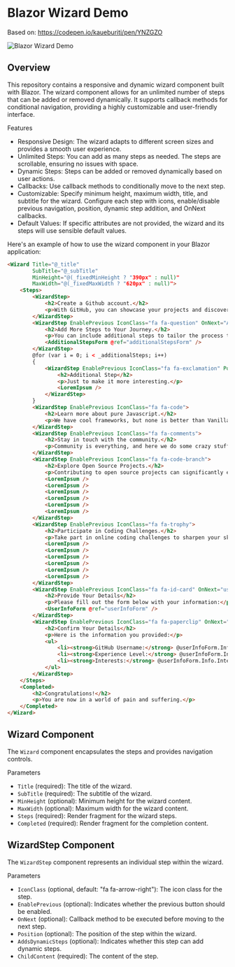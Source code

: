 # Blazor Wizard Demo

Based on: https://codepen.io/kaueburiti/pen/YNZGZO

![Blazor Wizard Demo](docs/wizard.gif)

## Overview
This repository contains a responsive and dynamic wizard component built with Blazor. The wizard component allows for an unlimited number of steps that can be added or removed dynamically. It supports callback methods for conditional navigation, providing a highly customizable and user-friendly interface.

Features
- Responsive Design: The wizard adapts to different screen sizes and provides a smooth user experience.
- Unlimited Steps: You can add as many steps as needed. The steps are scrollable, ensuring no issues with space.
- Dynamic Steps: Steps can be added or removed dynamically based on user actions.
- Callbacks: Use callback methods to conditionally move to the next step.
- Customizable: Specify minimum height, maximum width, title, and subtitle for the wizard. Configure each step with icons, enable/disable previous navigation, position, dynamic step addition, and OnNext callbacks.
- Default Values: If specific attributes are not provided, the wizard and its steps will use sensible default values.

Here's an example of how to use the wizard component in your Blazor application:

```html
<Wizard Title="@_title"
        SubTitle="@_subTitle"
        MinHeight="@(_fixedMinHeight ? "390px" : null)"
        MaxWidth="@(_fixedMaxWidth ? "620px" : null)">
    <Steps>
        <WizardStep>
            <h2>Create a Github account.</h2>
            <p>With GitHub, you can showcase your projects and discover new things every day!</p>
        </WizardStep>
        <WizardStep EnablePrevious IconClass="fa fa-question" OnNext="AddAdditionalSteps" AddsDynamicSteps>
            <h2>Add More Steps to Your Journey.</h2>
            <p>You can include additional steps to tailor the process to your needs.</p>
            <AdditionalStepsForm @ref="additionalStepsForm" />
        </WizardStep>
        @for (var i = 0; i < _additionalSteps; i++)
        {
            <WizardStep EnablePrevious IconClass="fa fa-exclamation" Position="i + 2">
                <h2>Additional Step</h2>
                <p>Just to make it more interesting.</p>
                <LoremIpsum />
            </WizardStep>
        }
        <WizardStep EnablePrevious IconClass="fa fa-code">
            <h2>Learn more about pure Javascript.</h2>
            <p>We have cool frameworks, but none is better than VanillaJS.</p>
        </WizardStep>
        <WizardStep EnablePrevious IconClass="fa fa-comments">
            <h2>Stay in touch with the community.</h2>
            <p>Community is everything, and here we do some crazy stuff.</p>
        </WizardStep>
        <WizardStep EnablePrevious IconClass="fa fa-code-branch">
            <h2>Explore Open Source Projects.</h2>
            <p>Contributing to open source projects can significantly enhance your skills and visibility in the community.</p>
            <LoremIpsum />
            <LoremIpsum />
            <LoremIpsum />
            <LoremIpsum />
            <LoremIpsum />
            <LoremIpsum />
        </WizardStep>
        <WizardStep EnablePrevious IconClass="fa fa-trophy">
            <h2>Participate in Coding Challenges.</h2>
            <p>Take part in online coding challenges to sharpen your skills and compete with others.</p>
            <LoremIpsum />
            <LoremIpsum />
            <LoremIpsum />
            <LoremIpsum />
            <LoremIpsum />
            <LoremIpsum />
        </WizardStep>
        <WizardStep EnablePrevious IconClass="fa fa-id-card" OnNext="userInfoForm.Validate">
            <h2>Provide Your Details</h2>
            <p>Please fill out the form below with your information:</p>
            <UserInfoForm @ref="userInfoForm" />
        </WizardStep>
        <WizardStep EnablePrevious IconClass="fa fa-paperclip" OnNext="Submit">
            <h2>Confirm Your Details</h2>
            <p>Here is the information you provided:</p>
            <ul>
                <li><strong>GitHub Username:</strong> @userInfoForm.Info.GitHubUsername</li>
                <li><strong>Experience Level:</strong> @userInfoForm.Info.ExperienceLevel</li>
                <li><strong>Interests:</strong> @userInfoForm.Info.Interests</li>
            </ul>
        </WizardStep>
    </Steps>
    <Completed>
        <h2>Congratulations!</h2>
        <p>You are now in a world of pain and suffering.</p>
    </Completed>
</Wizard>
```

## Wizard Component
The `Wizard` component encapsulates the steps and provides navigation controls.

Parameters
- `Title` (required): The title of the wizard.
- `SubTitle` (required): The subtitle of the wizard.
- `MinHeight` (optional): Minimum height for the wizard content.
- `MaxWidth` (optional): Maximum width for the wizard content.
- `Steps` (required): Render fragment for the wizard steps.
- `Completed` (required): Render fragment for the completion content.

## WizardStep Component
The `WizardStep` component represents an individual step within the wizard.

Parameters
- `IconClass` (optional, default: "fa fa-arrow-right"): The icon class for the step.
- `EnablePrevious` (optional): Indicates whether the previous button should be enabled.
- `OnNext` (optional): Callback method to be executed before moving to the next step.
- `Position` (optional): The position of the step within the wizard.
- `AddsDynamicSteps` (optional): Indicates whether this step can add dynamic steps.
- `ChildContent` (required): The content of the step.
